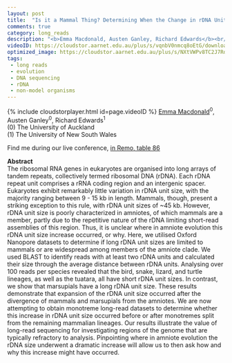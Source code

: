 ```yaml
---
layout: post
title:  "Is it a Mammal Thing? Determining When the Change in rDNA Unit Size Occurred in Amniotes"
comments: true
category: long_reads
description: "<b>Emma Macdonald, Austen Ganley, Richard Edwards</b><br/>The ribosomal RNA genes in eukaryotes are organise..."
videoID: https://cloudstor.aarnet.edu.au/plus/s/vqnbV0nmcq8oEtG/download
optimized_image: https://cloudstor.aarnet.edu.au/plus/s/NXtVWPv8TC2J7Rd/download
tags:
 - long reads
 - evolution
 - DNA sequencing
 - rDNA
 - non-model organisms
---
```

{% include cloudstorplayer.html id=page.videoID %}
<u>Emma Macdonald</u><sup>0</sup>, Austen Ganley<sup>0</sup>, Richard Edwards<sup>1</sup><br/>
\(0\) The University of Auckland<br/>
\(1\) The University of New South Wales

Find me during our live conference, [in Remo, table 86](https://remo.co)

<b>Abstract</b><br/>
The ribosomal RNA genes in eukaryotes are organised into long arrays of tandem repeats, collectively termed ribosomal DNA \(rDNA\). Each rDNA repeat unit comprises a rRNA coding region and an intergenic spacer. Eukaryotes exhibit remarkably little variation in rDNA unit size, with the majority ranging between 9 - 15 kb in length. Mammals, though, present a striking exception to this rule, with rDNA unit sizes of ~45 kb. However, rDNA unit size is poorly characterized in amniotes, of which mammals are a member, partly due to the repetitive nature of the rDNA limiting short-read assemblies of this region. Thus, it is unclear where in amniote evolution this rDNA unit size increase occurred, or why. Here, we utilised Oxford Nanopore datasets to determine if long rDNA unit sizes are limited to mammals or are widespread among members of the amniote clade. We used BLAST to identify reads with at least two rDNA units and calculated their size through the average distance between rDNA units. Analysing over 100 reads per species revealed that the bird, snake, lizard, and turtle lineages, as well as the tuatara, all have short rDNA unit sizes. In contrast, we show that marsupials have a long rDNA unit size. These results demonstrate that expansion of the rDNA unit size occurred after the divergence of mammals and marsupials from the amniotes. We are now attempting to obtain monotreme long-read datasets to determine whether this increase in rDNA unit size occurred before or after monotremes split from the remaining mammalian lineages. Our results illustrate the value of long-read sequencing for investigating regions of the genome that are typically refractory to analysis. Pinpointing where in amniote evolution the rDNA size underwent a dramatic increase will allow us to then ask how and why this increase might have occurred.
